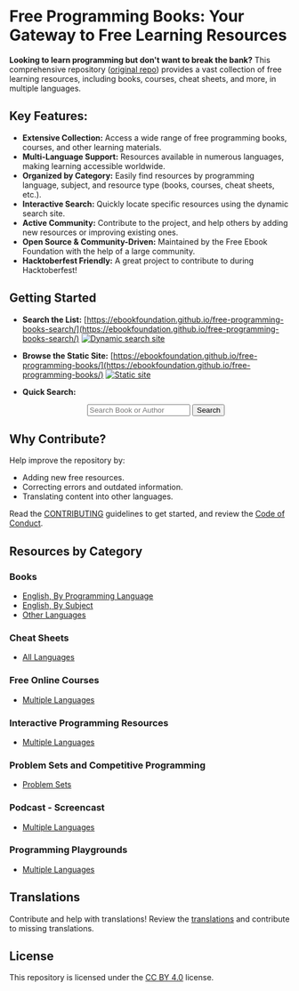 # Free Programming Books: Your Gateway to Free Learning Resources

**Looking to learn programming but don't want to break the bank?** This comprehensive repository ([original repo](https://github.com/EbookFoundation/free-programming-books)) provides a vast collection of free learning resources, including books, courses, cheat sheets, and more, in multiple languages.

## Key Features:

*   **Extensive Collection:** Access a wide range of free programming books, courses, and other learning materials.
*   **Multi-Language Support:** Resources available in numerous languages, making learning accessible worldwide.
*   **Organized by Category:** Easily find resources by programming language, subject, and resource type (books, courses, cheat sheets, etc.).
*   **Interactive Search:** Quickly locate specific resources using the dynamic search site.
*   **Active Community:** Contribute to the project, and help others by adding new resources or improving existing ones.
*   **Open Source & Community-Driven:** Maintained by the Free Ebook Foundation with the help of a large community.
*   **Hacktoberfest Friendly:** A great project to contribute to during Hacktoberfest!

## Getting Started

*   **Search the List:** [https://ebookfoundation.github.io/free-programming-books-search/](https://ebookfoundation.github.io/free-programming-books-search/)
    [![Dynamic search site](https://img.shields.io/website?style=flat&logo=www&logoColor=whitesmoke&label=Dynamic%20search%20site&down_color=red&down_message=down&up_color=green&up_message=up&url=https%3A%2F%2Febookfoundation.github.io%2Ffree-programming-books-search%2F)](https://ebookfoundation.github.io/free-programming-books-search/)

*   **Browse the Static Site:**  [https://ebookfoundation.github.io/free-programming-books/](https://ebookfoundation.github.io/free-programming-books/)
    [![Static site](https://img.shields.io/website?style=flat&logo=www&logoColor=whitesmoke&label=Static%20site&down_color=red&down_message=down&up_color=green&up_message=up&url=https%3A%2F%2Febookfoundation.github.io%2Ffree-programming-books%2F)](https://ebookfoundation.github.io/free-programming-books/)

*   **Quick Search:**
    <div align="center" markdown="1">
        <form action="https://ebookfoundation.github.io/free-programming-books-search">
            <input type="text" id="fpbSearch" name="search" required placeholder="Search Book or Author"/>
            <label for="submit"> </label>
            <input type="submit" id="submit" name="submit" value="Search" />
        </form>
    </div>

## Why Contribute?

Help improve the repository by:

*   Adding new free resources.
*   Correcting errors and outdated information.
*   Translating content into other languages.

Read the [CONTRIBUTING](docs/CONTRIBUTING.md) guidelines to get started, and review the [Code of Conduct](docs/CODE_OF_CONDUCT.md).

## Resources by Category

### Books
*   [English, By Programming Language](books/free-programming-books-langs.md)
*   [English, By Subject](books/free-programming-books-subjects.md)
*   [Other Languages](books/README.md)

### Cheat Sheets
*   [All Languages](more/free-programming-cheatsheets.md)

### Free Online Courses
*   [Multiple Languages](courses/README.md)

### Interactive Programming Resources
*   [Multiple Languages](more/README.md)

### Problem Sets and Competitive Programming
*   [Problem Sets](more/problem-sets-competitive-programming.md)

### Podcast - Screencast
*   [Multiple Languages](casts/README.md)

### Programming Playgrounds
*   [Multiple Languages](more/free-programming-playgrounds.md)

## Translations

Contribute and help with translations!  Review the [translations](docs/README.md#translations) and contribute to missing translations.

## License

This repository is licensed under the [CC BY 4.0](https://creativecommons.org/licenses/by/4.0/) license.